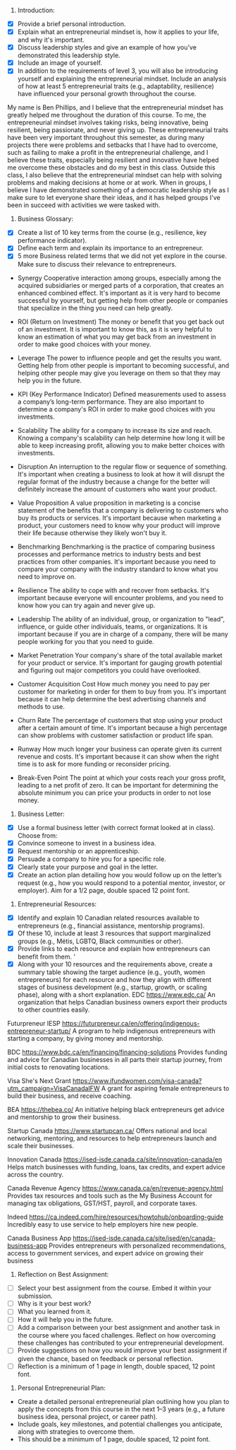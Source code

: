1. Introduction:
- [x] Provide a brief personal introduction.
- [x] Explain what an entrepreneurial mindset is, how it applies to your life, and why it's important.
- [x] Discuss leadership styles and give an example of how you’ve demonstrated this leadership style.
- [x] Include an image of yourself.  
- [x] In addition to the requirements of level 3, you will also be introducing yourself and explaining the entrepreneurial mindset. Include an analysis of how at least 5 entrepreneurial traits (e.g., adaptability, resilience) have influenced your personal growth throughout the course.

My name is Ben Phillips, and I believe that the entrepreneurial mindset has greatly helped me throughout the duration of this course. To me, the entrepreneurial mindset involves taking risks, being innovative, being resilient, being passionate, and never giving up. These entrepreneurial traits have been very important throughout this semester, as during many projects there were problems and setbacks that I have had to overcome, such as failing to make a profit in the entrepreneurial challenge, and I believe these traits, especially being resilient and innovative have helped me overcome these obstacles and do my best in this class. Outside this class, I also believe that the entrepreneurial mindset can help with solving problems and making decisions at home or at work. When in groups, I believe I have demonstrated something of a democratic leadership style as I make sure to let everyone share their ideas, and it has helped groups I've been in succeed with activities we were tasked with.

1. Business Glossary:
- [x] Create a list of 10 key terms from the course (e.g., resilience, key performance indicator).
- [x] Define each term and explain its importance to an entrepreneur.  
- [x] 5 more Business related terms that we did not yet explore in the course. Make sure to discuss their relevance to entrepreneurs.

- Synergy
Cooperative interaction among groups, especially among the acquired subsidiaries or merged parts of a corporation, that creates an enhanced combined effect. It's important as it is very hard to become successful by yourself, but getting help from other people or companies that specialize in the thing you need can help greatly.
- ROI (Return on Investment)
The money or benefit that you get back out of an investment. It is important to know this, as it is very helpful to know an estimation of what you may get back from an investment in order to make good choices with your money.
- Leverage
The power to influence people and get the results you want. Getting help from other people is important to becoming successful, and helping other people may give you leverage on them so that they may help you in the future.
- KPI (Key Performance Indicator)
Defined measurements used to assess a company’s long-term performance. They are also important to determine a company's ROI in order to make good choices with you investments.
- Scalability
The ability for a company to increase its size and reach. Knowing a company's scalability can help determine how long it will be able to keep increasing profit, allowing you to make better choices with investments.
- Disruption
An interruption to the regular flow or sequence of something. It's important when creating a business to look at how it will disrupt the regular format of the industry because a change for the better will definitely increase the amount of customers who want your product.
- Value Proposition
A value proposition in marketing is a concise statement of the benefits that a company is delivering to customers who buy its products or services. It's important because when marketing a product, your customers need to know why your product will improve their life because otherwise they likely won't buy it.
- Benchmarking
Benchmarking is the practice of comparing business processes and performance metrics to industry bests and best practices from other companies. It's important because you need to compare your company with the industry standard to know what you need to improve on.
- Resilience
The ability to cope with and recover from setbacks. It's important because everyone will encounter problems, and you need to know how you can try again and never give up.
- Leadership
The ability of an individual, group, or organization to "lead", influence, or guide other individuals, teams, or organizations. It is important because if you are in charge of a company, there will be many people working for you that you need to guide.

- Market Penetration
Your company's share of the total available market for your product or service. It's important for gauging growth potential and figuring out major competitors you could have overlooked.
- Customer Acquisition Cost
How much money you need to pay per customer for marketing in order for them to buy from you. It's important because it can help determine the best advertising channels and methods to use.
- Churn Rate
The percentage of customers that stop using your product after a certain amount of time. It's important because a high percentage can show problems with customer satisfaction or product life span.
- Runway
How much longer your business can operate given its current revenue and costs. It's important because it can show when the right time is to ask for more funding or reconsider pricing.
- Break-Even Point
The point at which your costs reach your gross profit, leading to a net profit of zero. It can be important for determining the absolute minimum you can price your products in order to not lose money.


1. Business Letter:
- [x] Use a formal business letter (with correct format looked at in class). Choose from:
- [x] Convince someone to invest in a business idea.
- [x] Request mentorship or an apprenticeship.
- [x] Persuade a company to hire you for a specific role.
- [x] Clearly state your purpose and goal in the letter. 
- [x] Create an action plan detailing how you would follow up on the letter’s request (e.g., how you would respond to a potential mentor, investor, or employer). Aim for a 1/2 page, double spaced 12 point font.

1. Entrepreneurial Resources:
- [x] Identify and explain 10 Canadian related resources available to entrepreneurs (e.g., financial assistance, mentorship programs).
- [x] Of these 10, include at least 3 resources that support marginalized groups (e.g., Métis, LGBTQ, Black communities or other).
- [x] Provide links to each resource and explain how entrepreneurs can benefit from them.  '
- [x] Along with your 10 resources and the requirements above, create a summary table showing the target audience (e.g., youth, women entrepreneurs) for each resource and how they align with different stages of business development (e.g., startup, growth, or scaling phase), along with a short explanation.
EDC
https://www.edc.ca/
An organization that helps Canadian business owners export their products to other countries easily.

Futurpreneur IESP
https://futurpreneur.ca/en/offering/indigenous-entrepreneur-startup/
A program to help indigenous entrepreneurs with starting a company, by giving money and mentorship.

BDC
https://www.bdc.ca/en/financing/financing-solutions
Provides funding and advice for Canadian businesses in all parts their startup journey, from initial costs to renovating locations.

Visa She's Next Grant
https://www.ifundwomen.com/visa-canada?utm_campaign=VisaCanadaIFW
A grant for aspiring female entrepreneurs to build their business, and receive coaching.

BEA
https://thebea.co/
An initiative helping black entrepreneurs get advice and mentorship to grow their business.

Startup Canada
https://www.startupcan.ca/
Offers national and local networking, mentoring, and resources to help entrepreneurs launch and scale their businesses.

Innovation Canada
https://ised-isde.canada.ca/site/innovation-canada/en
Helps match businesses with funding, loans, tax credits, and expert advice across the country.

Canada Revenue Agency
https://www.canada.ca/en/revenue-agency.html
Provides tax resources and tools such as the My Business Account for managing tax obligations, GST/HST, payroll, and corporate taxes.

Indeed
https://ca.indeed.com/hire/resources/howtohub/onboarding-guide
Incredibly easy to use service to help employers hire new people.

Canada Business App
https://ised-isde.canada.ca/site/ised/en/canada-business-app
Provides entrepreneurs with personalized recommendations, access to government services, and expert advice on growing their business

1. Reflection on Best Assignment:
- [ ] Select your best assignment from the course. Embed it within your submission.
- [ ] Why is it your best work?
- [ ] What you learned from it.
- [ ] How it will help you in the future.
- [ ] Add a comparison between your best assignment and another task in the course where you faced challenges. Reflect on how overcoming these challenges has contributed to your entrepreneurial development.
- [ ] Provide suggestions on how you would improve your best assignment if given the chance, based on feedback or personal reflection.
- [ ] Reflection is a minimum of 1 page in length, double spaced, 12 point font.

1. Personal Entrepreneurial Plan:
- Create a detailed personal entrepreneurial plan outlining how you plan to apply the concepts from this course in the next 1–3 years (e.g., a future business idea, personal project, or career path).
- Include goals, key milestones, and potential challenges you anticipate, along with strategies to overcome them.
- This should be a minimum of 1 page, double spaced, 12 point font.